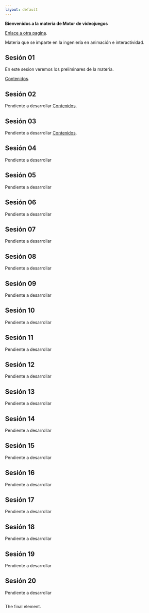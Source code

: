 ```yaml
---
layout: default
---
```


**Bienvenidos a la materia de Motor de videojuegos**


[Enlace a otra pagina](./another-page.html).

Materia que se imparte en la ingeniería en animación e interactividad.


## Sesión 01

En este sesion veremos los preliminares de la materia. 

[Contenidos](./another-page.html).

## Sesión 02

Pendiente a desarrollar
[Contenidos](./another-page.html).

## Sesión 03

Pendiente a desarrollar
[Contenidos](./another-page.html).

## Sesión 04

Pendiente a desarrollar

## Sesión 05

Pendiente a desarrollar

## Sesión 06

Pendiente a desarrollar

## Sesión 07

Pendiente a desarrollar

## Sesión 08

Pendiente a desarrollar

## Sesión 09

Pendiente a desarrollar

## Sesión 10

Pendiente a desarrollar

## Sesión 11

Pendiente a desarrollar

## Sesión 12

Pendiente a desarrollar

## Sesión 13

Pendiente a desarrollar

## Sesión 14

Pendiente a desarrollar

## Sesión 15

Pendiente a desarrollar

## Sesión 16

Pendiente a desarrollar

## Sesión 17

Pendiente a desarrollar

## Sesión 18

Pendiente a desarrollar

## Sesión 19

Pendiente a desarrollar

## Sesión 20

Pendiente a desarrollar




```

```
The final element.
```
